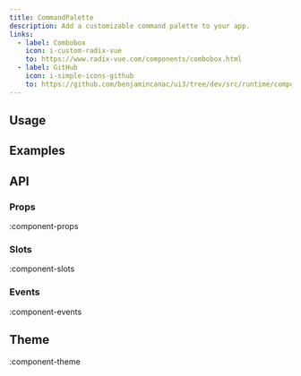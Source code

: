 ```yaml
---
title: CommandPalette
description: Add a customizable command palette to your app.
links:
  - label: Combobox
    icon: i-custom-radix-vue
    to: https://www.radix-vue.com/components/combobox.html
  - label: GitHub
    icon: i-simple-icons-github
    to: https://github.com/benjamincanac/ui3/tree/dev/src/runtime/components/CommandPalette.vue
---
```


## Usage

## Examples

## API

### Props

:component-props

### Slots

:component-slots

### Events

:component-events

## Theme

:component-theme
